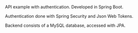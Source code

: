 API example with authentication. 
Developed in Spring Boot.

Authentication done with Spring Security and Json Web Tokens.

Backend consists of a MySQL database, accessed with JPA.
